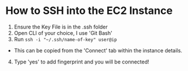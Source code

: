 # How to SSH into the EC2 Instance
1. Ensure the Key File is in the .ssh folder
2. Open CLI of your choice, I use 'Git Bash'
3. Run `ssh -i "~/.ssh/name-of-key" user@ip` 
 - This can be copied from the 'Connect' tab within the instance details.
4. Type 'yes' to add fingerprint and you will be connected!